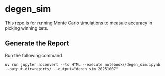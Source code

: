 # degen_sim

This repo is for running Monte Carlo simulations to measure accuracy in picking winning bets.

## Generate the Report

Run the following command

```shell
uv run jupyter nbconvert --to HTML --execute notebooks/degen_sim.ipynb --output-dir=reports/ --output="degen_sim_20251007"
```
